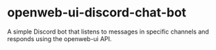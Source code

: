 # openweb-ui-discord-chat-bot
A simple Discord bot that listens to messages in specific channels and responds using the openweb-ui API.
